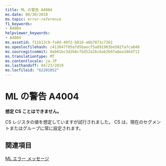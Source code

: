```yaml
---
title: ML の警告 A4004
ms.date: 08/30/2018
ms.topic: error-reference
f1_keywords:
- A4004
helpviewer_keywords:
- A4004
ms.assetid: f11b13c9-fa8d-49f2-b816-a6b7871c7261
ms.openlocfilehash: c413847f05afd5baecf5a891903be502fa7ca840
ms.sourcegitcommit: 0ab61bc3d2b6cfbd52a16c6ab2b97a8ea1864f12
ms.translationtype: MT
ms.contentlocale: ja-JP
ms.lasthandoff: 04/23/2019
ms.locfileid: "62201052"
---
```

# <a name="ml-warning-a4004"></a>ML の警告 A4004

**想定 CS ことはできません。**

CS レジスタの値を想定していますが試行されました。 CS は、現在のセグメントまたはグループに常に設定されます。

## <a name="see-also"></a>関連項目

[ML エラー メッセージ](../../assembler/masm/ml-error-messages.md)<br/>